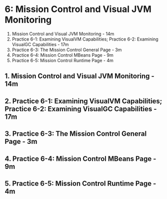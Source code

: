 # 6: Mission Control and Visual JVM Monitoring

1. Mission Control and Visual JVM Monitoring - 14m
2. Practice 6-1: Examining VisualVM Capabilities; Practice 6-2: Examining VisualGC Capabilities - 17m
3. Practice 6-3: The Mission Control General Page - 3m
4. Practice 6-4: Mission Control MBeans Page - 9m
5. Practice 6-5: Mission Control Runtime Page - 4m

## 1. Mission Control and Visual JVM Monitoring - 14m
## 2. Practice 6-1: Examining VisualVM Capabilities; Practice 6-2: Examining VisualGC Capabilities - 17m
## 3. Practice 6-3: The Mission Control General Page - 3m
## 4. Practice 6-4: Mission Control MBeans Page - 9m
## 5. Practice 6-5: Mission Control Runtime Page - 4m

